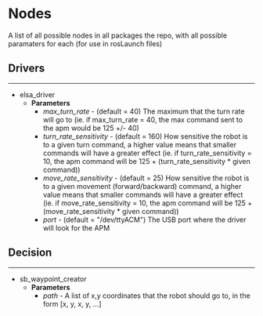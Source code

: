 # Nodes

A list of all possible nodes in all packages the repo, with all possible paramaters for each (for use in rosLaunch files)

##  Drivers
---------------------------
- elsa_driver
  - **Parameters**
    - *max_turn_rate* -  (default = 40) The maximum that the turn rate will go to
    (ie. if max_turn_rate = 40, the max command sent to the apm would be 125 +/- 40)
    - *turn_rate_sensitivity* - (default = 160) How sensitive the robot is to a given turn command, 
    a higher value means that smaller commands will have a greater effect
    (ie. if turn_rate_sensitivity = 10, the apm command will be 125 + (turn_rate_sensitivity * given command))
    - *move_rate_sensitivity* - (default = 25) How sensitive the robot is to a given movement (forward/backward) command, 
    a higher value means that smaller commands will have a greater effect 
    (ie. if move_rate_sensitivity = 10, the apm command will be 125 + (move_rate_sensitivity * given command))
    - *port* - (default = "/dev/ttyACM") The USB port where the driver will look for the APM

##  Decision
---------------------------
- sb_waypoint_creator
  - **Parameters**
    - *path* - A list of x,y coordinates that the robot should go to, in the form [x, y, x, y, ...]

